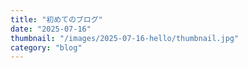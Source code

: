 ```yaml
---
title: "初めてのブログ"
date: "2025-07-16"
thumbnail: "/images/2025-07-16-hello/thumbnail.jpg"
category: "blog"
---
```


